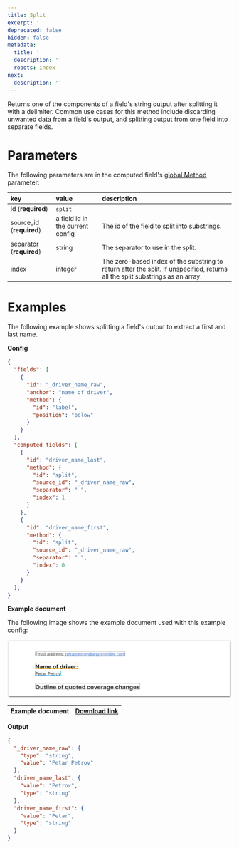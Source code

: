 ```yaml
---
title: Split
excerpt: ''
deprecated: false
hidden: false
metadata:
  title: ''
  description: ''
  robots: index
next:
  description: ''
---
```

Returns one of the components of a field's string output after splitting it with a delimiter. Common use cases for this method include discarding unwanted data from a field's output, and splitting output from one field into separate fields.

Parameters
====

The following parameters are in the computed field's [global Method](doc:computed-field-methods#parameters) parameter: 

| key                      | value                            | description                                                  |
| :----------------------- | :------------------------------- | :----------------------------------------------------------- |
| id (**required**)        | `split`                          |                                                              |
| source_id (**required**) | a field id in the current config | The id of the field to split into substrings.                |
| separator (**required**) | string                           | The separator to use in the split.                           |
| index                    | integer                          | The zero-based index of the substring to return after the split. If unspecified, returns all the split substrings as an array. |

Examples
====

The following example shows splitting a field's output to extract a first and last name.

**Config**

```json
{
  "fields": [
    {
      "id": "_driver_name_raw",
      "anchor": "name of driver",
      "method": {
        "id": "label",
        "position": "below"
      }
    }
  ],
  "computed_fields": [
    {
      "id": "driver_name_last",
      "method": {
        "id": "split",
        "source_id": "_driver_name_raw",
        "separator": " ",
        "index": 1
      }
    },
    {
      "id": "driver_name_first",
      "method": {
        "id": "split",
        "source_id": "_driver_name_raw",
        "separator": " ",
        "index": 0
      }
    }
  ],
}
```



**Example document**

The following image shows the example document used with this example config:

![Click to enlarge](https://raw.githubusercontent.com/sensible-hq/sensible-docs/main/readme-sync/assets/v0/images/final/split.png)

| Example document | [Download link](https://raw.githubusercontent.com/sensible-hq/sensible-docs/main/readme-sync/assets/v0/pdfs/split.pdf) |
| --------------------- | ------------------------------------------------------------ |

**Output**

```json
{
  "_driver_name_raw": {
    "type": "string",
    "value": "Petar Petrov"
  },
  "driver_name_last": {
    "value": "Petrov",
    "type": "string"
  },
  "driver_name_first": {
    "value": "Petar",
    "type": "string"
  }
}
```